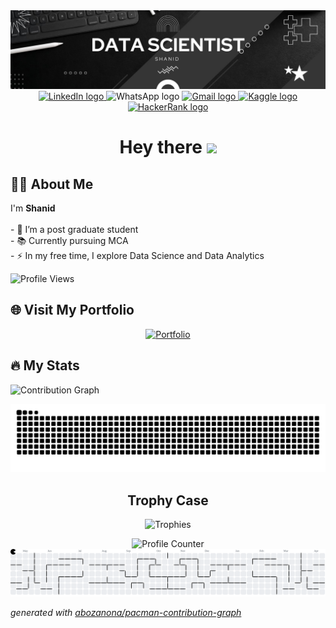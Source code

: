 <div align="center">
  <img src="Images/Banner.jpg" alt="Banner" />
</div>
 
<div align="center">
  <a href="http://www.linkedin.com/in/SH4N1D">
    <img src="https://img.shields.io/static/v1?message=LinkedIn&logo=linkedin&label=&color=0077B5&logoColor=white&labelColor=&style=for-the-badge" height="25" alt="LinkedIn logo"/>
  </a>
  <a>
    <img src="https://img.shields.io/static/v1?message=Whatsapp&logo=whatsapp&label=&color=25D366&logoColor=white&labelColor=&style=for-the-badge" height="25" alt="WhatsApp logo"  />
  </a>
  <a href="mailto:shanidpsha@gmail.com">
    <img src="https://img.shields.io/static/v1?message=Gmail&logo=gmail&label=&color=D14836&logoColor=white&labelColor=&style=for-the-badge" height="25" alt="Gmail logo"/>
  </a>
  <a href="https://www.kaggle.com/sh4n1d">
    <img src="https://img.shields.io/static/v1?message=Kaggle&logo=kaggle&label=&color=20BEFF&logoColor=white&labelColor=&style=for-the-badge" height="25" alt="Kaggle logo"/>
  </a>
  <a href="https://www.hackerrank.com/profile/shanidpsha">
    <img src="https://img.shields.io/static/v1?message=HackerRank&logo=hackerrank&label=&color=2EC866&logoColor=white&labelColor=&style=for-the-badge" height="25" alt="HackerRank logo"/>
  </a>
</div>

<h1 align="center">Hey there <a href="#"><img src="https://media.giphy.com/media/hvRJCLFzcasrR4ia7z/giphy.gif" width="30px"></a></h1>

## 👩‍💻 About Me

<p align="left">
  I'm <b>Shanid</b><br><br>
  - 🔭 I’m a post graduate student <br>
  - 📚 Currently pursuing MCA<br>
  - ⚡ In my free time, I explore Data Science and Data Analytics
</p> 

![Profile Views](https://komarev.com/ghpvc/?username=SH4N1D&color=blueviolet)

## 🌐 Visit My Portfolio  
<div align="center">
  <a href="https://sh4n1d.github.io/Myportfolio/" target="_blank">
    <img src="https://img.shields.io/badge/Portfolio-View_Now-blue?style=for-the-badge" alt="Portfolio">
  </a>
</div>

## 🔥 My Stats

![Contribution Graph](https://github-readme-activity-graph.vercel.app/graph?username=SH4N1D&theme=react-dark)

<picture>
  <source media="(prefers-color-scheme: dark)" srcset="https://raw.githubusercontent.com/SH4N1D/SH4N1D/output/github-snake-dark.svg" />
  <source media="(prefers-color-scheme: light)" srcset="https://raw.githubusercontent.com/SH4N1D/SH4N1D/output/github-snake.svg" />
  <img alt="github-snake" src="https://raw.githubusercontent.com/SH4N1D/SH4N1D/output/github-snake.svg" />
</picture>

<div align="center">
  <h2>Trophy Case</h2>
  
  ![Trophies](https://github-profile-trophy.vercel.app/?username=SH4N1D&theme=darkhub&row=1)
</div>

<div align="center">
  <img src="https://profile-counter.glitch.me/SH4N1D/count.svg?" alt="Profile Counter" />
</div>

<picture>
  <source media="(prefers-color-scheme: dark)" srcset="https://raw.githubusercontent.com/SH4N1D/SH4N1D/output/pacman-contribution-graph-dark.svg">
  <source media="(prefers-color-scheme: light)" srcset="https://raw.githubusercontent.com/SH4N1D/SH4N1D/output/pacman-contribution-graph.svg">
  <img alt="pacman contribution graph" src="https://raw.githubusercontent.com/SH4N1D/SH4N1D/output/pacman-contribution-graph.svg">
</picture>

_generated with [abozanona/pacman-contribution-graph](https://abozanona.github.io/pacman-contribution-graph/)_
